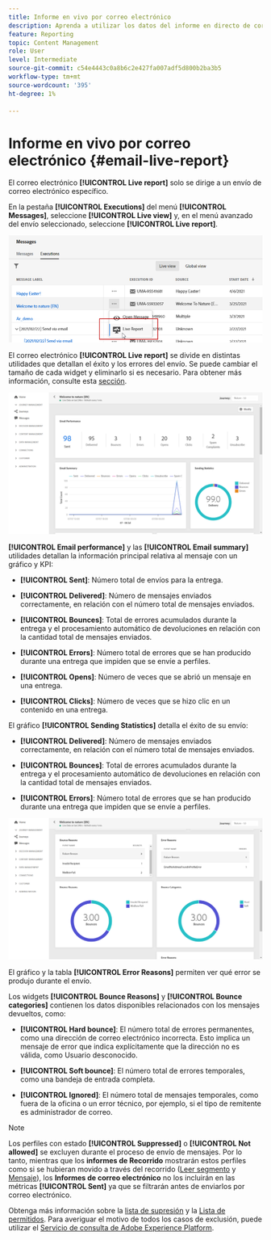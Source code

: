 ```yaml
---
title: Informe en vivo por correo electrónico
description: Aprenda a utilizar los datos del informe en directo de correo electrónico
feature: Reporting
topic: Content Management
role: User
level: Intermediate
source-git-commit: c54e4443c0a8b6c2e427fa007adf5d800b2ba3b5
workflow-type: tm+mt
source-wordcount: '395'
ht-degree: 1%

---
```


# Informe en vivo por correo electrónico {#email-live-report}

El correo electrónico **[!UICONTROL Live report]** solo se dirige a un envío de correo electrónico específico.

En la pestaña **[!UICONTROL Executions]** del menú **[!UICONTROL Messages]**, seleccione **[!UICONTROL Live view]** y, en el menú avanzado del envío seleccionado, seleccione **[!UICONTROL Live report]**.

![](../assets/live_report.png)

El correo electrónico **[!UICONTROL Live report]** se divide en distintas utilidades que detallan el éxito y los errores del envío. Se puede cambiar el tamaño de cada widget y eliminarlo si es necesario. Para obtener más información, consulte esta [sección](live-report.md#modify-dashboard).

![](../assets/live_report_5.png)

**[!UICONTROL Email performance]** y las  **[!UICONTROL Email summary]** utilidades detallan la información principal relativa al mensaje con un gráfico y KPI:

* **[!UICONTROL Sent]**: Número total de envíos para la entrega.

* **[!UICONTROL Delivered]**: Número de mensajes enviados correctamente, en relación con el número total de mensajes enviados.

* **[!UICONTROL Bounces]**: Total de errores acumulados durante la entrega y el procesamiento automático de devoluciones en relación con la cantidad total de mensajes enviados.

* **[!UICONTROL Errors]**: Número total de errores que se han producido durante una entrega que impiden que se envíe a perfiles.

* **[!UICONTROL Opens]**: Número de veces que se abrió un mensaje en una entrega.

* **[!UICONTROL Clicks]**: Número de veces que se hizo clic en un contenido en una entrega.

El gráfico **[!UICONTROL Sending Statistics]** detalla el éxito de su envío:

* **[!UICONTROL Delivered]**: Número de mensajes enviados correctamente, en relación con el número total de mensajes enviados.

* **[!UICONTROL Bounces]**: Total de errores acumulados durante la entrega y el procesamiento automático de devoluciones en relación con la cantidad total de mensajes enviados.

* **[!UICONTROL Errors]**: Número total de errores que se han producido durante una entrega que impiden que se envíe a perfiles.

![](../assets/live_report_6.png)

El gráfico y la tabla **[!UICONTROL Error Reasons]** permiten ver qué error se produjo durante el envío.

Los widgets **[!UICONTROL Bounce Reasons]** y **[!UICONTROL Bounce categories]** contienen los datos disponibles relacionados con los mensajes devueltos, como:

* **[!UICONTROL Hard bounce]**: El número total de errores permanentes, como una dirección de correo electrónico incorrecta. Esto implica un mensaje de error que indica explícitamente que la dirección no es válida, como Usuario desconocido.

* **[!UICONTROL Soft bounce]**: El número total de errores temporales, como una bandeja de entrada completa.

* **[!UICONTROL Ignored]**: El número total de mensajes temporales, como fuera de la oficina o un error técnico, por ejemplo, si el tipo de remitente es administrador de correo.

>[!NOTE]
>
>Los perfiles con estado **[!UICONTROL Suppressed]** o **[!UICONTROL Not allowed]** se excluyen durante el proceso de envío de mensajes. Por lo tanto, mientras que los **informes de Recorrido** mostrarán estos perfiles como si se hubieran movido a través del recorrido ([Leer segmento](../building-journeys/read-segment.md) y [Mensaje](../building-journeys/journeys-message.md)), los **Informes de correo electrónico** no los incluirán en las métricas **[!UICONTROL Sent]** ya que se filtrarán antes de enviarlos por correo electrónico.
>
>Obtenga más información sobre la [lista de supresión](../suppression-list.md) y la [Lista de permitidos](../allow-list.md). Para averiguar el motivo de todos los casos de exclusión, puede utilizar el [Servicio de consulta de Adobe Experience Platform](https://experienceleague.adobe.com/docs/experience-platform/query/api/getting-started.html).
